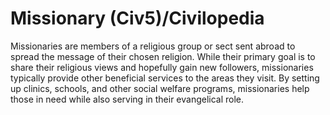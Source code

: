 # Missionary (Civ5)/Civilopedia

Missionaries are members of a religious group or sect sent abroad to spread the message of their chosen religion. While their primary goal is to share their religious views and hopefully gain new followers, missionaries typically provide other beneficial services to the areas they visit. By setting up clinics, schools, and other social welfare programs, missionaries help those in need while also serving in their evangelical role.